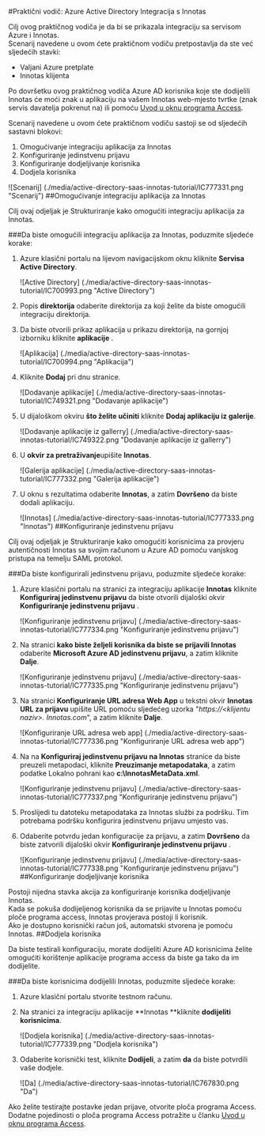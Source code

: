 <properties 
    pageTitle="Praktični vodič: Azure Active Directory Integracija s Innotas | Microsoft Azure"
    description="Saznajte kako koristiti Innotas s Azure Active Directory da biste omogućili jedinstvenu prijavu, automatiziranog dodjele resursa i više!" 
    services="active-directory" 
    authors="jeevansd"  
    documentationCenter="na" 
    manager="femila"/>
<tags 
    ms.service="active-directory" 
    ms.devlang="na" 
    ms.topic="article" 
    ms.tgt_pltfrm="na" 
    ms.workload="identity" 
    ms.date="09/29/2016" 
    ms.author="jeedes" />

#<a name="tutorial-azure-active-directory-integration-with-innotas"></a>Praktični vodič: Azure Active Directory Integracija s Innotas
  
Cilj ovog praktičnog vodiča je da bi se prikazala integraciju sa servisom Azure i Innotas.  
Scenarij navedene u ovom ćete praktičnom vodiču pretpostavlja da ste već sljedećih stavki:

-   Valjani Azure pretplate
-   Innotas klijenta
  
Po dovršetku ovog praktičnog vodiča Azure AD korisnika koje ste dodijelili Innotas će moći znak u aplikaciju na vašem Innotas web-mjesto tvrtke (znak servis davatelja pokrenut na) ili pomoću [Uvod u oknu programa Access](active-directory-saas-access-panel-introduction.md).
  
Scenarij navedene u ovom ćete praktičnom vodiču sastoji se od sljedećih sastavni blokovi:

1.  Omogućivanje integraciju aplikacija za Innotas
2.  Konfiguriranje jedinstvenu prijavu
3.  Konfiguriranje dodjeljivanje korisnika
4.  Dodjela korisnika

![Scenarij] (./media/active-directory-saas-innotas-tutorial/IC777331.png "Scenarij")
##<a name="enabling-the-application-integration-for-innotas"></a>Omogućivanje integraciju aplikacija za Innotas
  
Cilj ovaj odjeljak je Strukturiranje kako omogućiti integraciju aplikacija za Innotas.

###<a name="to-enable-the-application-integration-for-innotas-perform-the-following-steps"></a>Da biste omogućili integraciju aplikacija za Innotas, poduzmite sljedeće korake:

1.  Azure klasični portalu na lijevom navigacijskom oknu kliknite **Servisa Active Directory**.

    ![Active Directory] (./media/active-directory-saas-innotas-tutorial/IC700993.png "Active Directory")

2.  Popis **direktorija** odaberite direktorija za koji želite da biste omogućili integraciju direktorija.

3.  Da biste otvorili prikaz aplikacija u prikazu direktorija, na gornjoj izborniku kliknite **aplikacije** .

    ![Aplikacija] (./media/active-directory-saas-innotas-tutorial/IC700994.png "Aplikacija")

4.  Kliknite **Dodaj** pri dnu stranice.

    ![Dodavanje aplikacije] (./media/active-directory-saas-innotas-tutorial/IC749321.png "Dodavanje aplikacije")

5.  U dijaloškom okviru **što želite učiniti** kliknite **Dodaj aplikaciju iz galerije**.

    ![Dodavanje aplikacije iz gallerry] (./media/active-directory-saas-innotas-tutorial/IC749322.png "Dodavanje aplikacije iz gallerry")

6.  U **okvir za pretraživanje**upišite **Innotas**.

    ![Galerija aplikacije] (./media/active-directory-saas-innotas-tutorial/IC777332.png "Galerija aplikacije")

7.  U oknu s rezultatima odaberite **Innotas**, a zatim **Dovršeno** da biste dodali aplikaciju.

    ![Innotas] (./media/active-directory-saas-innotas-tutorial/IC777333.png "Innotas")
##<a name="configuring-single-sign-on"></a>Konfiguriranje jedinstvenu prijavu
  
Cilj ovaj odjeljak je Strukturiranje kako omogućiti korisnicima za provjeru autentičnosti Innotas sa svojim računom u Azure AD pomoću vanjskog pristupa na temelju SAML protokol.

###<a name="to-configure-single-sign-on-perform-the-following-steps"></a>Da biste konfigurirali jedinstvenu prijavu, poduzmite sljedeće korake:

1.  Azure klasični portalu na stranici za integraciju aplikacije **Innotas** kliknite **Konfiguriraj jedinstvenu prijavu** da biste otvorili dijaloški okvir **Konfiguriranje jedinstvenu prijavu** .

    ![Konfiguriranje jedinstvenu prijavu] (./media/active-directory-saas-innotas-tutorial/IC777334.png "Konfiguriranje jedinstvenu prijavu")

2.  Na stranici **kako biste željeli korisnika da biste se prijavili Innotas** odaberite **Microsoft Azure AD jedinstvenu prijavu**, a zatim kliknite **Dalje**.

    ![Konfiguriranje jedinstvenu prijavu] (./media/active-directory-saas-innotas-tutorial/IC777335.png "Konfiguriranje jedinstvenu prijavu")

3.  Na stranici **Konfiguriranje URL adresa Web App** u tekstni okvir **Innotas URL za prijavu** upišite URL pomoću sljedećeg uzorka "*https://\<klijentu naziv\>. Innotas.com*", a zatim kliknite **Dalje**.

    ![Konfiguriranje URL adresa web app] (./media/active-directory-saas-innotas-tutorial/IC777336.png "Konfiguriranje URL adresa web app")

4.  Na na **Konfiguriraj jedinstvenu prijavu na Innotas** stranice da biste preuzeli metapodaci, kliknite **Preuzimanje metapodataka**, a zatim podatke Lokalno pohrani kao **c:\\InnotasMetaData.xml**.

    ![Konfiguriranje jedinstvenu prijavu] (./media/active-directory-saas-innotas-tutorial/IC777337.png "Konfiguriranje jedinstvenu prijavu")

5.  Proslijedi tu datoteku metapodataka za Innotas službi za podršku. Tim potrebama podršku konfigurira jedinstvenu prijavu umjesto vas.

6.  Odaberite potvrdu jedan konfiguracije za prijavu, a zatim **Dovršeno** da biste zatvorili dijaloški okvir **Konfiguriranje jedinstvenu prijavu** .

    ![Konfiguriranje jedinstvenu prijavu] (./media/active-directory-saas-innotas-tutorial/IC777338.png "Konfiguriranje jedinstvenu prijavu")
##<a name="configuring-user-provisioning"></a>Konfiguriranje dodjeljivanje korisnika
  
Postoji nijedna stavka akcija za konfiguriranje korisnika dodjeljivanje Innotas.  
Kada se pokuša dodijeljenog korisnika da se prijavite u Innotas pomoću ploče programa access, Innotas provjerava postoji li korisnik.  
Ako je dostupno korisnički račun još, automatski stvorena je pomoću Innotas.
##<a name="assigning-users"></a>Dodjela korisnika
  
Da biste testirali konfiguraciju, morate dodijeliti Azure AD korisnicima želite omogućiti korištenje aplikacije programa access da biste ga tako da im dodijelite.

###<a name="to-assign-users-to-innotas-perform-the-following-steps"></a>Da biste korisnicima dodijelili Innotas, poduzmite sljedeće korake:

1.  Azure klasični portalu stvorite testnom računu.

2.  Na stranici za integraciju aplikacije **Innotas **kliknite **dodijeliti korisnicima**.

    ![Dodjela korisnika] (./media/active-directory-saas-innotas-tutorial/IC777339.png "Dodjela korisnika")

3.  Odaberite korisnički test, kliknite **Dodijeli**, a zatim **da** da biste potvrdili vaše dodjele.

    ![Da] (./media/active-directory-saas-innotas-tutorial/IC767830.png "Da")
  
Ako želite testirajte postavke jedan prijave, otvorite ploča programa Access. Dodatne pojedinosti o ploča programa Access potražite u članku [Uvod u oknu programa Access](active-directory-saas-access-panel-introduction.md).